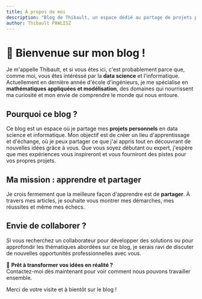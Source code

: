 ```yaml
---
title: À propos de moi
description: "Blog de Thibault, un espace dédié au partage de projets personnels en data science et informatique, pour apprendre ensemble et partager mes découvertes."
author: Thibault PAWLISZ
---
```


# 👋 Bienvenue sur mon blog !

Je m'appelle Thibault, et si vous êtes ici, c'est probablement parce que, comme moi, vous êtes intéréssé par la **data science** et l'informatique. Actuellement en dernière année d'école d'ingénieurs, je me spécialise en **mathématiques appliquées et modélisation**, des domaines qui nourrissent ma curiosité et mon envie de comprendre le monde qui nous entoure.

## Pourquoi ce blog ?

Ce blog est un espace où je partage mes **projets personnels** en data science et informatique. Mon objectif est de créer un lieu d'apprentissage et d'échange, où je peux partager ce que j'ai appris tout en découvrant de nouvelles idées grâce à vous. Que vous soyez débutant ou expert, j'espère que mes expériences vous inspireront et vous fourniront des pistes pour vos propres projets.

## Ma mission : apprendre et partager

Je crois fermement que la meilleure façon d'apprendre est de **partager**. À travers mes articles, je souhaite vous montrer mes démarches, mes réussites et même mes échecs.

## Envie de collaborer ?

Si vous recherchez un collaborateur pour développer des solutions ou pour approfondir les thématiques abordées sur ce blog, je serais ravi de discuter de nouvelles opportunités professionnelles avec vous.

🚀 **Prêt à transformer vos idées en réalité ?**  
Contactez-moi dès maintenant pour voir comment nous pouvons travailler ensemble.

Merci de votre visite et à bientôt sur le blog !
